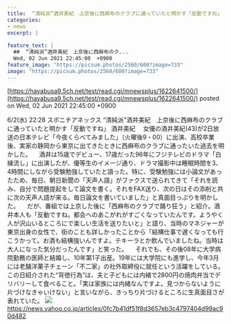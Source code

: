 ```yaml
---
title:  “清純派”酒井美紀　上京後に西麻布のクラブに通っていたと明かす「反動ですね」  
categories:
- news
excerpt: |
  
feature_text: |
  ##  “清純派”酒井美紀　上京後に西麻布のク...
  Wed, 02 Jun 2021 22:45:00  +0900
feature_image: "https://picsum.photos/2560/600?image=733"
image: "https://picsum.photos/2560/600?image=733"
---
```


[https://hayabusa9.5ch.net/test/read.cgi/mnewsplus/1622641500/](https://hayabusa9.5ch.net/test/read.cgi/mnewsplus/1622641500/)
posted on Wed, 02 Jun 2021 22:45:00  +0900

<!--more-->

6/2(水) 22:28 スポニチアネックス “清純派”酒井美紀　上京後に西麻布のクラブに通っていたと明かす「反動ですね」 酒井美紀 　女優の酒井美紀(43)が2日放送の日本テレビ「今夜くらべてみました」（火曜後9・00）に出演、高校卒業後、実家の静岡から東京に出てきたときに西麻布のクラブに通ったいた過去を明かした。 　酒井は15歳でデビュー、17歳だった96年にフジテレビのドラマ「白線流し」に出演したが、優等生のイメージ通り、ドラマ撮影中は睡眠時間を3、4時間にしながら受験勉強していたと語った。特に、受験勉強には小論文があったため、毎日、朝日新聞の「天声人語」がファクスで送られてきて「それを読み、自分で問題提起をして論文を書く。それをFAX送り、次の日はその添削と共に次の天声人語が来る。毎日論文を書いていました」と真面目っぷりを明かした。 　だが、番組では上京した後に「西麻布のクラブで踊り狂う」と紹介。酒井本人も「反動ですね。都会へのあこがれがすごくなっていたんです。ようやく人が沢山いるところにで楽しい生活を送りたいと」と語り、当時のマネジャーが東京出身の女性で、街のことも詳しかったことから「結構仕事で遅くなっても行こうかって。お酒も結構強いんですよ。テキーラとか飲んでいましたね。当時は大人になった気分だったんです」と笑った。 　それでも、その後08年に大学病院勤務の医師と結婚し、10年第1子出産。19年には大学院にも進学し、今年3月には老舗洋菓子チェーン「不二家」の社外取締役に就任という活躍をしている。この日紹介された“背徳行為”は、夫と子どもには内緒で2800円の焼肉弁当でデリバリーして食べること。「実は家族には内緒なんですよ。見つからないように片づけなきゃいけない」と言いながら、きっちり片づけるところに生真面目さが表れていた。 ![](https://amd-pctr.c.yimg.jp/r/iwiz-amd/20210602-00000280-spnannex-000-4-view.jpg) https://news.yahoo.co.jp/articles/0fc7b41df51f8d3657eb3c4797404d99ac90d482
